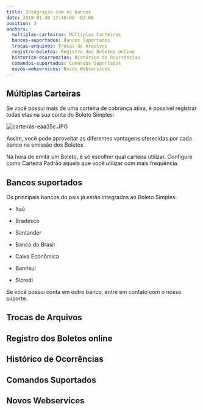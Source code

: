```yaml
---
title: Integração com os bancos
date: 2018-01-30 17:48:00 -02:00
position: 3
anchors:
  multiplas-carteiras: Múltiplas Carteiras
  bancos-suportados: Bancos Suportados
  trocas-arquivos: Trocas de Arquivos
  registro-boletos: Registro dos Boletos online
  historico-ocorrencias: Histórico de Ocorrências
  comandos-suportados: Comandos Suportados
  novos-webservices: Novos Webservices
---
```


## Múltiplas Carteiras

Se você possui mais de uma carteira de cobrança ativa, é possível registrar todas elas na sua conta do Boleto Simples:

![carteiras-eaa35c.JPG](/uploads/carteiras-eaa35c.JPG)

Assim, você pode aproveitar as diferentes vantagens oferecidas por cada banco na emissão dos Boletos.

Na hora de emitir um Boleto, é só escolher qual carteira utilizar. Configure como Carteira Padrão aquela que você utilizar com mais frequência.

## Bancos suportados

Os principais bancos do país já estão integrados ao Boleto Simples:

* Itaú

* Bradesco

* Santander

* Banco do Brasil

* Caixa Econômica

* Banrisul

* Sicredi

Se você possui conta em outro banco, entre em contato com o nosso suporte.

## Trocas de Arquivos

## Registro dos Boletos online

## Histórico de Ocorrências

## Comandos Suportados

## Novos Webservices